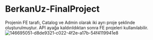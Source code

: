 # BerkanUz-FinalProject
 Projenin FE tarafı, Catalog ve Admin olarak iki ayrı proje şeklinde oluşturulmuştur. API ayağa kaldırıldıktan sonra FE projeleri kullanılabilir.
![146695051-d8de9321-c022-4f2e-a17b-54f4119941e8](https://user-images.githubusercontent.com/37382871/148682832-b52bf454-a43b-4d21-8d05-c5ec822ca324.jpg)

